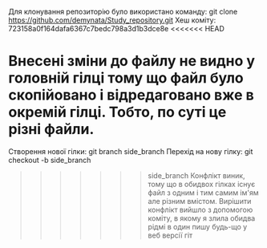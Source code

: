 Для клонування репозиторію було використано команду: git clone https://github.com/demynata/Study_repository.git
Хеш коміту: 723158a0f164dafa6367c7bedc798a3d1b3dce8e
<<<<<<< HEAD

Внесені зміни до файлу не видно у головній гілці тому що файл було скопійовано і відредаговано вже в окремій гілці. Тобто, по суті це різні файли.
=======
Створення нової гілки: git branch side_branch
Перехід на нову гілку: git checkout -b side_branch
>>>>>>> side_branch
Конфлікт виник, тому що в обидвох гілках існує файл з одним і тим самим ім'ям але різним вмістом. Вирішити конфлікт вийшло з допомогою коміту, в якому я злила обидва рідмі в один
пишу будь-що у веб версії гіт
